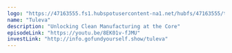 ```yaml
---
logo: "https://47163555.fs1.hubspotusercontent-na1.net/hubfs/47163555/tuleva%202%20logo%20.png"
name: "Tuleva"
description: "Unlocking Clean Manufacturing at the Core"
episodeLink: "https://youtu.be/8EK01v-fJMU"
investLink: "http://info.gofundyourself.show/tuleva"
---
```

